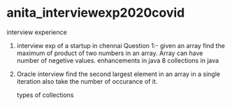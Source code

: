 # anita_interviewexp2020covid
interview experience
1. interview exp of a startup in chennai
Question 1:-
 given an array find the maximum of product of two numbers in an array. Array can have number of negetive values.
 enhancements in java 8
 collections in java
 
 2. Oracle interview
    find the second largest element in an array in a single iteration also take the number of occurance of it.
    
    types of collections
